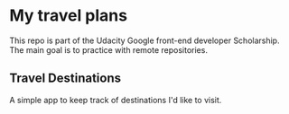 # My travel plans

This repo is part of the Udacity Google front-end developer Scholarship.
The main goal is to practice with remote repositories.

## Travel Destinations

A simple app to keep track of destinations I'd like to visit.